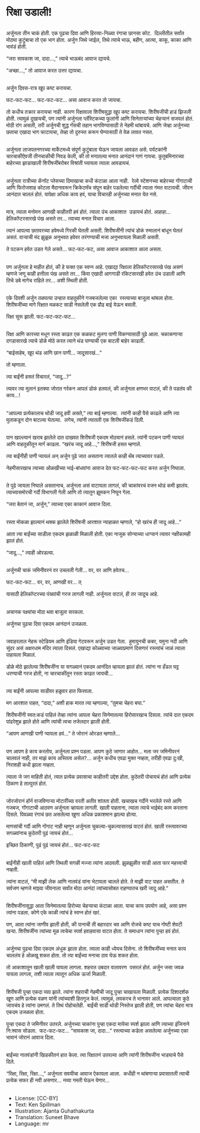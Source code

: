 # रिक्षा उडाली!

##
अर्जुनला तीन चाकं होती. एक पुढचा दिवा आणि हिरव्या-निळ्या रंगाचा छानसा कोट.  दिल्लीतील सर्वांत मोठ्या कुटुंबाचा तो एक भाग होता. अर्जुन जिथे जाईल, तिथे त्याचे भाऊ, बहीण, आत्या, काकू, काका आणि भावंडं होती. 

“जरा सावकाश जा, दादा...,” त्याचे भाऊबंद आवाज द्यायचे. 

“अच्छा...,” तो आवाज करत उत्तर द्यायचा. 

##
अर्जुन दिवस-रात्र खूप कष्ट करायचा. 

फट-फट-फट... फट-फट-फट... असा आवाज करत तो जायचा. 

तो कधीच तक्रार करायचा नाही. कारण रिक्षावाला शिरीषसुद्धा खूप कष्ट करायचा. शिरीषजींची हाडं झिजली होती. त्यामुळं दुखायची, पण त्यांनी अर्जुनला प्लॅस्टिकच्या फुलांनी आणि सिनेतार्‍यांच्या चेहर्‍यानं सजवलं होतं. मोठी रांग असली, तरी अर्जुनची शुद्ध गॅसची तहान भागविण्यासाठी ते नेहमी थांबायचे. आणि जेव्हा अर्जुनच्या छताचा एखादा भाग फाटायचा, तेव्हा तो दुरुस्त करून घेण्यासाठी ते वेळ लावत नसत. 

##
अर्जुनला लाजपतनगरच्या मार्केटमध्ये संपूर्ण कुटुंबाला घेऊन जायला आवडत असे. पर्यटकांनी चारचाकीऐवजी तीनचाकीची निवड केली, की तो मनातल्या मनात आनंदानं गाणं गायचा. कुतुबमिनारच्या बाहेरच्या झाडाखाली शिरीषजींबरोबर विश्रांती घ्यायला त्याला आवडायचं. 

##
अर्जुनला रात्रीच्या कॅनॉट प्लेसच्या दिमाखाचा कधी कंटाळा आला नाही.  रेल्वे स्टेशनच्या बाहेरच्या गोंगाटाची आणि फिरोजशाह कोटला मैदानावरून क्रिकेटमॅच संपून बाहेर पडलेल्या गर्दीची त्याला गंमत वाटायची. जीवन आनंदात चाललं होतं. यापेक्षा अधिक काय हवं, याचा विचारही अर्जुनच्या मनात येत नसे. 

##
मात्र, त्याला मनोमन आणखी काहीतरी हवं होतं. त्याला उंच आकाशात  उडायचं होतं. आहाहा...  हेलिकॉप्टरसारखे पंख असते तर... त्याच्या मनात विचार आला.

त्यानं आपल्या छतावरच्या हवेमध्ये गिरकी घेतली असती. शिरीषजींनी त्यांचं डोकं रुमालानं बांधून घेतलं असतं. वार्‍याची मंद झुळूक अनुभवत हवेवर तरंगण्याची मजा अनुभवायला मिळाली असती. 

ते पटकन हवेत उडत गेले असते... फट-फट-फट, असा आवाज आकाशात आला असता. 

##
पण अर्जुनला हे माहीत होतं, की हे फक्त एक स्वप्न आहे. एखाद्या रिक्षाला हेलिकॉप्टरसारखे पंख असणं म्हणजे जणू काही हत्तीला पंख असते तर... किंवा एखादी आगगाडी रॉकेटसारखी हवेत उंच उडाली आणि तिचे डबे मागेच राहिले तर... अशी स्थिती होती. 

##
एके दिवशी अर्जुन तळपत्या उन्हात वाहतुकीने गजबजलेल्या एका  रस्त्याच्या बाजूला थांबला होता. शिरीषजींच्या मागे रिक्षात मळकट साडी नेसलेली एक प्रौढ बाई येऊन बसली. 

रिक्षा सुरू झाली. फट-फट-फट-फट... 

##
रिक्षा आणि कारच्या मधून रस्ता काढत एक कळकट मुलगा पाणी विकण्यासाठी पुढे आला. चकाकणार्‍या दगडासारखे त्याचे डोळे मोठे करत त्याने थंड पाण्याची एक बाटली बाहेर काढली. 

“बाईसाहेब, खूप थंड आणि छान पाणी... जादूसारखं...”

तो म्हणाला. 

त्या बाईंनी हसतं विचारलं, “जादू...?” 

त्यावर त्या मुलानं इतक्या जोरात गर्रकन आपलं डोकं हलवलं, की अर्जुनला क्षणभर वाटलं, की ते पडतंय की काय...! 

##
“आपल्या प्रत्येकालाच थोडी जादू हवी असते,” त्या बाई म्हणाल्या.  त्यांनी काही पैसे काढले आणि त्या मुलाकडून दोन बाटल्या घेतल्या.  लगेच, त्यांनी त्यातली एक शिरीषजींकडं दिली. 

##
पान खाल्ल्यानं खराब झालेले दात दाखवत शिरीषजी एकदम मोठ्यानं हसले. त्यांनी पटकन पाणी प्यायलं आणि वाहतुकीतून मार्ग काढला. “खरंच जादू आहे...,” शिरीषजी हसत म्हणाले. 

त्या बाईंनीही पाणी प्यायलं अन् अर्जुन पुढे जात असताना त्यातले काही थेंब त्याच्यावर पडले. 

नेहमीसारखाच त्याच्या ओळखीच्या भाई-बांधवांना आवाज देत फट-फट-फट-फट करत अर्जुन निघाला. 

##
ते पुढे जायला निघाले असतानाच, अर्जुनला असं वाटायला लागलं, की चाकांवरचं वजन थोडं कमी झालंय. त्याच्यासमोरची गर्दी विभागली गेली आणि तो त्यातून झूमकन निघून गेला. 

“जरा बेतानं जा, अर्जुन,” त्याच्या एका काकानं आवाज दिला. 

##
रस्ता मोकळा झाल्यानं थक्क झालेले शिरीषजी आरशात न्याहाळत म्हणाले, “हो खरंच ही जादू आहे...” 

आता त्या बाईंच्या साडीला एकदम झळाळी मिळाली होती. एका नाजूक सोन्याच्या धाग्यानं त्यावर नक्षीकामही झालं होतं. 

“जादू...,” त्याही ओरडल्या. 

##
अर्जुनची चाकं जमिनीवरनं वर उचलली गेली... वर, वर आणि हवेतच... 

फट-फट-फट... वर, वर, आणखी वर... त्

यासाठी हेलिकॉप्टरच्या पंख्यांची गरज लागली नाही. अर्जुनला वाटलं, ही तर जादूच आहे. 

##
अचानक पक्ष्यांचा मोठा थवा बाजूला सरकला.

अर्जुनचा पुढचा दिवा एकदम आनंदानं उजळला. 

##
जवाहरलाल नेहरू स्टेडियम आणि इंडिया गेटवरून अर्जुन उडत गेला.  हुमायुनची कबर, यमुना नदी आणि सुंदर असं अक्षरधाम मंदिर त्याला दिसलं. एखाद्या कोळ्याच्या जाळ्याप्रमाणं दिसणारं रस्त्यांचं जाळं त्याला पाहायला मिळालं. 

डोळे मोठे झालेल्या शिरीषजींना या सगळ्यानं एकदम आनंदित व्हायला झालं होतं. त्यांना ना हँडल घट्ट धरण्याची गरज होती, ना चारचाकींतून रस्ता काढत जायची... 

##
त्या बाईंनी आपल्या साडीवर हळुवार हात फिरवला. 

मग आरशात पाहत, “दादा,” अशी हाक मारत त्या म्हणाल्या, “तुमचा चेहरा बघा.” 

शिरीषजींनी स्वत:कडं पाहिलं तेव्हा त्यांना आपला चेहरा सिनेमातल्या हिरोसारखाच दिसला. त्यांचे दात एकदम पांढरेशुभ्र झाले होते आणि त्यांची त्वचा तजेलदार झाली होती. 

“आपण आणखी पाणी प्यायला हवं...” ते जोरानं ओरडत म्हणाले...  

##
पण आपण हे काय करतोय, अर्जुनला प्रश्‍न पडला. आपण कुठे जाणार आहोत... मला जर जमिनीवरनं चालवलं नाही, तर माझं काय अस्तित्व असेल?... अर्जुन कधीच एवढा मुक्त नव्हता, तरीही एवढा दु:खी, निराशही कधी झाला नव्हता. 

त्याला जे जग माहिती होतं, त्यात प्रत्येक प्रवासाचा काहीतरी उद्देश होता. कुठेतरी पोचायचं होतं आणि प्रत्येक ठिकाण हे तात्पुरतं होतं. 

##
जोरजोरानं हॉर्न वाजविणार्‍या मोटारींच्या वरती अतीव शांतता होती. खचाखच गर्दीने भरलेले रस्ते आणि गजबज, गोंगाटाची आठवण अर्जुनला व्हायला लागली. खाली पाहताना, त्याला त्याचे भाईबंद काम करताना दिसले. पिवळ्या रंगाचं छत असलेल्या खुणा अधिक प्रकाशमान झाल्या होत्या.

माणसांची गर्दी आणि गोंगाट नाही म्हणून अर्जुनला चुकल्या-चुकल्यासारखं वाटतं होतं. खाली रस्त्यावरच्या सगळ्यांनाच कुठेतरी पुढं जायचं होतं...

इच्छित ठिकाणी, पुढं पुढं जायचं होतं... फट-फट-फट 

##
बाईंनीही खाली पाहिलं आणि तिथली सगळी मज्जा त्यांना आठवली. झुळझुळीत साडी आता फार महत्त्वाची नव्हती. 

त्यांना वाटलं, “मी माझी लेक आणि नातवंडं यांना भेटायला चालले होते. ते माझी वाट पाहत असतील. ते सर्वजण म्हणजे माझ्या जीवनाला सर्वांत मोठा आनंद! त्यांच्यासोबत राहण्यातच खरी जादू आहे.” 

##
शिरीषजींनासुद्धा आता सिनेमातल्या हिरोच्या चेहर्‍याचा कंटाळा आला. याचा काय उपयोग आहे, असा प्रश्‍न त्यांना पडला. कोणे एके काळी त्यांचं हे स्वप्न होतं खरं.

पण, आता त्यांना जाणीव झाली होती, की पानाची ती बहारदार चव आणि रोजचे कष्ट याच गोष्टी शेवटी खर्‍या. शिरीषजींना त्यांच्या मूळ त्वचेचा स्पर्श हवाहवासा वाटत होता. ते समाधान त्यांना पुन्हा हवं होतं. 

##
अर्जुनचा पुढचा दिवा एकदम अंधुक झाला होता. त्याला काही ध्येयच दिसेना. तो शिरीषजींच्या मनात काय चाललंय हे ओळखू शकत होता. तो त्या बाईंच्या मनाचा ठाव घेऊ शकत होता. 

तो आकाशातून खाली खाली यायला लागला. शहरात उबदार वातावरण  पसरलं होतं. अर्जुन जसा जवळ यायला लागला, तशी त्याला त्यातून अधिक ऊर्जा मिळाली. 

##
शिरीषजी पुन्हा एकदा व्यग्र झाले. त्यांना शहराची नेहमीची जादू पुन्हा चाखायला मिळाली. प्रत्येक दिशादर्शक खूण आणि प्रत्येक वळण यांनी त्यांच्याशी हितगूज केलं. त्यामुळं, लवकरच ते भानावर आले. आपल्याला कुठे जायचंय हे त्यांना उमगलं. ते तिथं पोहोचलेही.  बाईंची साडी थोडी निस्तेज झाली होती, पण त्यांचा चेहरा मात्र एकदम उजळला होता. 

पुन्हा एकदा ते जमिनीवर उतरले. अर्जुनच्या चाकांना पुन्हा एकदा मायेचा स्पर्श झाला आणि त्याच्या इंजिनाने नि:श्‍वास सोडला.  फट-फट-फट... “सावकाश जा, दादा...” रस्त्याच्या कडेला असलेल्या अर्जुनच्या एका भावानं जोरानं आवाज दिला. 

##
बाईंच्या नातवंडांनी खिडकीतनं हात केला. त्या रिक्षातनं उतरल्या आणि त्यांनी शिरीषजींना भाड्याचे पैसे दिले. 

“रिक्षा, रिक्षा, रिक्षा...,” अर्जुनला सवयीचा आवाज ऐकायला आला.  कधीही न थांबणार्‍या प्रवासातली त्याची प्रत्येक सफर ही नवी असणार... नव्या गमती घेऊन येणार... 

##
* License: [CC-BY]
* Text: Ken Spillman
* Illustration: Ajanta Guhathakurta
* Translation: Suneet Bhave
* Language: mr
